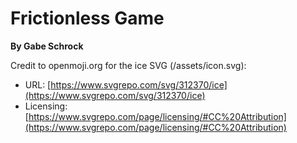# Frictionless Game
**By Gabe Schrock**

Credit to openmoji.org for the ice SVG (/assets/icon.svg):
- URL: [https://www.svgrepo.com/svg/312370/ice](https://www.svgrepo.com/svg/312370/ice)
- Licensing: [https://www.svgrepo.com/page/licensing/#CC%20Attribution](https://www.svgrepo.com/page/licensing/#CC%20Attribution)
